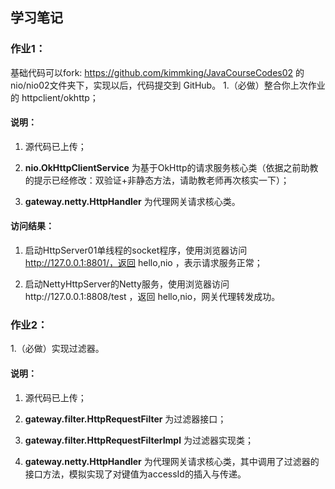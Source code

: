 
## 学习笔记

### 作业1：

基础代码可以fork: https://github.com/kimmking/JavaCourseCodes02 的nio/nio02文件夹下，实现以后，代码提交到 GitHub。
1.（必做）整合你上次作业的 httpclient/okhttp；

#### 说明： 

1.  源代码已上传；

1.  **nio.OkHttpClientService** 为基于OkHttp的请求服务核心类（依据之前助教的提示已经修改：双验证+非静态方法，请助教老师再次核实一下）； 

1.  **gateway.netty.HttpHandler** 为代理网关请求核心类。

#### 访问结果：
1. 启动HttpServer01单线程的socket程序，使用浏览器访问 http://127.0.0.1:8801/，返回 
hello,nio ，表示请求服务正常；

1. 启动NettyHttpServer的Netty服务，使用浏览器访问http://127.0.0.1:8808/test ，返回
hello,nio，网关代理转发成功。

### 作业2：
1.（必做）实现过滤器。

#### 说明： 

1.  源代码已上传；

1.  **gateway.filter.HttpRequestFilter** 为过滤器接口； 

1.  **gateway.filter.HttpRequestFilterImpl** 为过滤器实现类；

1.  **gateway.netty.HttpHandler** 为代理网关请求核心类，其中调用了过滤器的接口方法，模拟实现了对键值为accessId的插入与传递。
